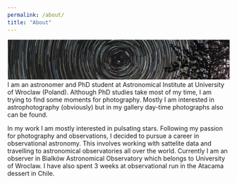 ```yaml
---
permalink: /about/
title: "About"
---
```

![title](../assets/images/background.png)
I am an astronomer and PhD student at Astronomical Institute at University of Wroclaw (Poland). Although PhD studies take most of my time, I am trying to find some moments for photography. Mostly I am interested in astrophotography (obviously) but in my gallery day-time photographs also can be found. 

In my work I am mostly interested in pulsating stars. Following my passion for photography and observations, I decided to pursue a career in observational astronomy. This involves working with sattelite data and travelling to astronomical observatories all over the world. Currently I am an observer in Bialków Astronomical Observatory which belongs to University of Wroclaw. I have also spent 3 weeks at observational run in the Atacama dessert in Chile.